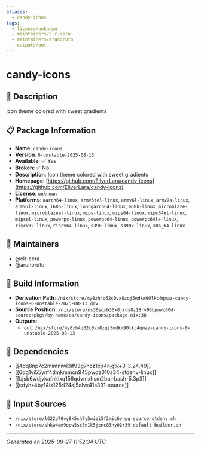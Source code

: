 ```yaml
---
aliases:
  - candy-icons
tags:
  - license/unknown
  - maintainers/clr-cera
  - maintainers/arunoruto
  - outputs/out
---
```


# candy-icons

## 📝 Description

Icon theme colored with sweet gradients

## 📋 Package Information

- **Name**: `candy-icons`
- **Version**: `0-unstable-2025-08-13`
- **Available**: ✅ Yes
- **Broken**: ✅ No
- **Description**: Icon theme colored with sweet gradients
- **Homepage**: [https://github.com/EliverLara/candy-icons](https://github.com/EliverLara/candy-icons)
- **License**: `unknown`
- **Platforms**: `aarch64-linux`, `armv5tel-linux`, `armv6l-linux`, `armv7a-linux`, `armv7l-linux`, `i686-linux`, `loongarch64-linux`, `m68k-linux`, `microblaze-linux`, `microblazeel-linux`, `mips-linux`, `mips64-linux`, `mips64el-linux`, `mipsel-linux`, `powerpc-linux`, `powerpc64-linux`, `powerpc64le-linux`, `riscv32-linux`, `riscv64-linux`, `s390-linux`, `s390x-linux`, `x86_64-linux`
## 👥 Maintainers

- @clr-cera
- @arunoruto


## 🔧 Build Information

- **Derivation Path**: `/nix/store/my8zh4q62c0vx8zqj5mdkm90lkc4qmaz-candy-icons-0-unstable-2025-08-13.drv`
- **Source Position**: `/nix/store/ns30sqxb36k8jrds8z18rv96bpnwc60d-source/pkgs/by-name/ca/candy-icons/package.nix:38`
- **Outputs**:
  - `out`:  `/nix/store/my8zh4q62c0vx8zqj5mdkm90lkc4qmaz-candy-icons-0-unstable-2025-08-13`

## 🔗 Dependencies

- [[4dq8np7c2mimniwl3if93g7ncz1cjr4r-gtk+3-3.24.49]]
- [[6dg1vi55ynf4dmkmmcn945pwdz010s34-stdenv-linux]]
- [[bjsb6wdjykafnkixq156qdvmxhsm2bai-bash-5.3p3]]
- [[cdyhx4by14ix125rl24aj5alvx41s391-source]]

## 📁 Input Sources

- `/nix/store/l622p70vy8k5sh7y5wizi5f2mic6ynpg-source-stdenv.sh`
- `/nix/store/shkw4qm9qcw5sc5n1k5jznc83ny02r39-default-builder.sh`

---
*Generated on 2025-09-27 11:52:34 UTC*
